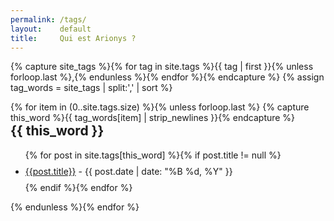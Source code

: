 ```yaml
---
permalink: /tags/
layout:    default
title:     Qui est Arionys ?
---
```


{% capture site_tags %}{% for tag in site.tags %}{{ tag | first }}{% unless forloop.last %},{% endunless %}{% endfor %}{% endcapture %}
{% assign tag_words = site_tags | split:',' | sort %}


<!-- Tab panes -->
<div class="tab-content col-sm-9 col-xs-6">
  {% for item in (0..site.tags.size) %}{% unless forloop.last %}
    {% capture this_word %}{{ tag_words[item] | strip_newlines }}{% endcapture %}
    <div class="tab-pane" id="{{ this_word | replace:' ','-' }}-ref">
      <h2 style="margin-top: 0px">{{ this_word }}</h2>
      <ul class="list-unstyled">
        {% for post in site.tags[this_word] %}{% if post.title != null %}
          <li style="line-height: 35px;"><a href="{{ site.BASE_PATH }}{{post.url}}">{{post.title}}</a> <span class="text-muted">- {{ post.date | date: "%B %d, %Y" }}</span></li>
        {% endif %}{% endfor %}
      </ul>
    </div>
  {% endunless %}{% endfor %}
</div>

<div class="clearfix"></div>
